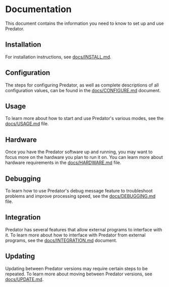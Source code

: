 # Documentation

This document contains the information you need to know to set up and use Predator.


## Installation

For installation instructions, see [docs/INSTALL.md](docs/INSTALL.md).


## Configuration

The steps for configuring Predator, as well as complete descriptions of all configuration values, can be found in the [docs/CONFIGURE.md](docs/CONFIGURE.md) document.


## Usage

To learn more about how to start and use Predator's various modes, see the [docs/USAGE.md](docs/USAGE.md) file.


## Hardware

Once you have the Predator software up and running, you may want to focus more on the hardware you plan to run it on. You can learn more about hardware requirements in the [docs/HARDWARE.md](docs/HARDWARE.md) file.


## Debugging

To learn how to use Predator's debug message feature to troubleshoot problems and improve processing speed, see the [docs/DEBUGGING.md](docs/DEBUGGING.md) file.


## Integration

Predator has several features that allow external programs to interface with it. To learn more about how to interface with Predator from external programs, see the [docs/INTEGRATION.md](docs/INTEGRATION.md) document.


## Updating

Updating between Predator versions may require certain steps to be repeated. To learn more about moving between Predator versions, see [docs/UPDATE.md](docs/UPDATE.md).
